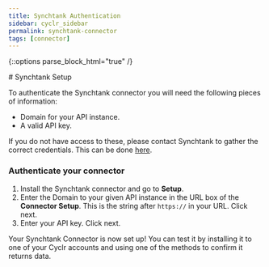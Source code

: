 ```yaml
---
title: Synchtank Authentication
sidebar: cyclr_sidebar
permalink: synchtank-connector
tags: [connector]
---
```

{::options parse_block_html="true" /}
<section class="card py-5 my-5">
# Synchtank Setup

To authenticate the Synchtank connector you will need the following pieces of information:

* Domain for your API instance.
* A valid API key.

If you do not have access to these, please contact Synchtank to gather the correct credentials. This can be done [here](https://www.synchtank.com/solutions/).

### Authenticate your connector
1. Install the Synchtank connector and go to **Setup**. 
2. Enter the Domain to your given API instance in the URL box of the **Connector Setup**. This is the string after `https://` in your URL. Click next.
3. Enter your API key. Click next.

Your Synchtank Connector is now set up! You can test it by installing it to one of your Cyclr accounts and using one of the methods to confirm it returns data.

</section>
